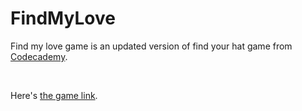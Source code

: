 # FindMyLove

Find my love game is an updated version of find your hat game from [Codecademy](https://www.codecademy.com/projects/practice/find-your-hat).

<br />

Here's [the game link](https://replit.com/@TeerapatLim/FindMyLove).
